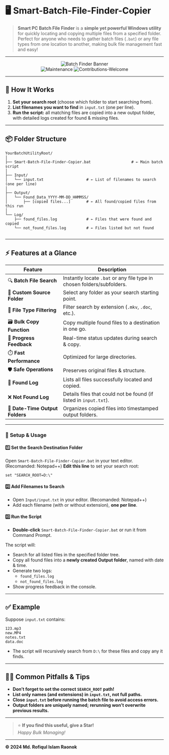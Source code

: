 # 🖥️ Smart-Batch-File-Finder-Copier

> **Smart PC Batch File Finder** is a **simple yet powerful Windows utility** for quickly locating and copying multiple files from a specified folder.  
> Perfect for anyone who needs to gather batch files (`.bat`) or any file types from one location to another, making bulk file management fast and easy!

---

<div align="center">

![Batch Finder Banner](https://img.shields.io/badge/Windows-Batch%20Utility-blue?style=for-the-badge&logo=windows)  
![Maintenance](https://img.shields.io/badge/Maintained-Yes-success?style=flat-square)
![Contributions-Welcome](https://img.shields.io/badge/Contributions-Welcome-brightgreen?style=flat-square)

</div>

---

## 🚦 How It Works

1. **Set your search root** (choose which folder to start searching from).
2. **List filenames you want to find** in `input.txt` (one per line).
3. **Run the script:** all matching files are copied into a new output folder, with detailed logs created for found & missing files.

---

## 📦 Folder Structure

```plaintext
YourBatchUtilityRoot/
│
├── Smart-Batch-File-Finder-Copier.bat                  # ← Main batch script
│
├── Input/
│   └── input.txt                   # ← List of filenames to search (one per line)
│
├── Output/
│   └── Found_Data_YYYY-MM-DD_HHMMSS/
│       ├── [copied files...]       # ← All found/copied files from this run
│
└── Log/
    ├── found_files.log             # ← Files that were found and copied
    └── not_found_files.log         # ← Files listed but not found


```

---

## ⚡ Features at a Glance

| Feature               | Description                                                                 |
|-----------------------|-----------------------------------------------------------------------------|
| 🔍 **Batch File Search**      | Instantly locate `.bat` or any file type in chosen folders/subfolders.    |
| 📂 **Custom Source Folder**   | Select any folder as your search starting point.                         |
| 🎯 **File Type Filtering**    | Filter search by extension (`.mkv`, `.doc`, etc.).                       |
| 🗃️ **Bulk Copy Function**     | Copy multiple found files to a destination in one go.                    |
| 💬 **Progress Feedback**      | Real-time status updates during search & copy.                           |
| ⏱️ **Fast Performance**       | Optimized for large directories.                                         |
| 🛡️ **Safe Operations**        | Preserves original files & structure.                                    |
| 📝 **Found Log**              | Lists all files successfully located and copied.                         |
| ❌ **Not Found Log**           | Details files that could not be found (if listed in `input.txt`).        |
| 📅 **Date-Time Output Folders**| Organizes copied files into timestamped output folders.                  |

---

### 🔧 **Setup & Usage**

#### 1️⃣ Set the Search Destination Folder

Open `Smart-Batch-File-Finder-Copier.bat` in your text editor. (Recomanded: Notepad++) 
**Edit this line** to set your search root:
```batch
set "SEARCH_ROOT=D:\"
```

#### 2️⃣ Add Filenames to Search

- Open `Input/input.txt` in your editor. (Recomanded: Notepad++)
- Add each filename (with or without extension), **one per line**.

#### 3️⃣ Run the Script

- **Double-click** `Smart-Batch-File-Finder-Copier.bat` or run it from Command Prompt.

The script will:
- Search for all listed files in the specified folder tree.
- Copy all found files into a **newly created Output folder**, named with date & time.
- Generate two logs:  
  - `found_files.log`
  - `not_found_files.log`
- Show progress feedback in the console.

---

## ✅ Example

Suppose `input.txt` contains:
```
123.mp3
new.MP4
notes.txt
data.doc
```
- The script will recursively search from `D:\` for these files and copy any it finds.

---

## 🙋‍♂️ Common Pitfalls & Tips

- **Don’t forget to set the correct `SEARCH_ROOT` path!**
- **List only names (and extensions) in `input.txt`, not full paths.**
- **Close `input.txt` before running the batch file to avoid access errors.**
- **Output folders are uniquely named; rerunning won’t overwrite previous results.**

---

> ⭐ **If you find this useful, give a Star!**  
> _Happy Bulk Managing!_

---

**© 2024 Md. Rofiqul Islam Raonok**
